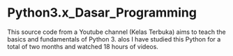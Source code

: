 # Python3.x_Dasar_Programming
This source code from a Youtube channel (Kelas Terbuka) aims to teach the basics and fundamentals of Python 3.
alos I have studied this Python for a total of two months and watched 18 hours of videos.
